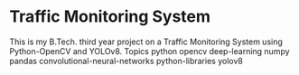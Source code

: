 # Traffic Monitoring System
 This is my B.Tech. third year project on a Traffic Monitoring System using Python-OpenCV and YOLOv8.  Topics python opencv deep-learning numpy pandas convolutional-neural-networks python-libraries yolov8

